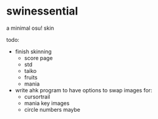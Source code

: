 # swinessential
a minimal osu! skin

todo: 
- finish skinning
  - score page
  - std
  - taiko
  - fruits
  - mania
- write ahk program to have options to swap images for: 
  - cursortrail
  - mania key images
  - circle numbers maybe
